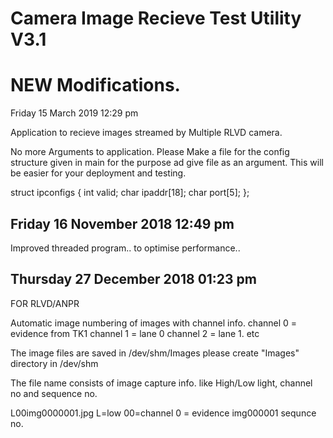 Camera Image Recieve Test Utility V3.1
======================================

NEW Modifications.
=================
Friday 15 March 2019 12:29 pm

Application to recieve images streamed by Multiple RLVD camera.

No more Arguments to application.
Please Make a file for the config structure given in main for the purpose ad give file as an argument.
This will be easier for your deployment and testing.

struct ipconfigs
{
  int	valid;
  char	ipaddr[18];
  char	port[5];
};



Friday 16 November 2018 12:49 pm
--------------------------------------
Improved threaded program.. to optimise performance..

Thursday 27 December 2018 01:23 pm
--------------------------------------
FOR RLVD/ANPR 

Automatic image numbering of images with channel info.
channel 0 = evidence from TK1
channel 1 = lane 0
channel 2 = lane 1. etc

The image files are saved in /dev/shm/Images
please create "Images" directory in /dev/shm

The file name consists of image capture info. like High/Low light, channel no and sequence no.

L00img0000001.jpg
L=low
00=channel 0 = evidence
img000001 sequnce no.


